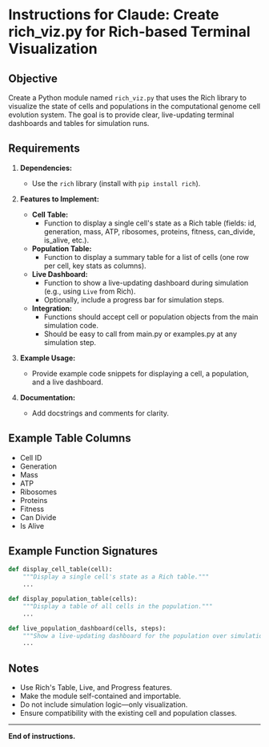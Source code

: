 # Instructions for Claude: Create rich_viz.py for Rich-based Terminal Visualization

## Objective
Create a Python module named `rich_viz.py` that uses the Rich library to visualize the state of cells and populations in the computational genome cell evolution system. The goal is to provide clear, live-updating terminal dashboards and tables for simulation runs.

## Requirements
1. **Dependencies:**
   - Use the `rich` library (install with `pip install rich`).

2. **Features to Implement:**
   - **Cell Table:**
     - Function to display a single cell's state as a Rich table (fields: id, generation, mass, ATP, ribosomes, proteins, fitness, can_divide, is_alive, etc.).
   - **Population Table:**
     - Function to display a summary table for a list of cells (one row per cell, key stats as columns).
   - **Live Dashboard:**
     - Function to show a live-updating dashboard during simulation (e.g., using `Live` from Rich).
     - Optionally, include a progress bar for simulation steps.
   - **Integration:**
     - Functions should accept cell or population objects from the main simulation code.
     - Should be easy to call from main.py or examples.py at any simulation step.

3. **Example Usage:**
   - Provide example code snippets for displaying a cell, a population, and a live dashboard.

4. **Documentation:**
   - Add docstrings and comments for clarity.

## Example Table Columns
- Cell ID
- Generation
- Mass
- ATP
- Ribosomes
- Proteins
- Fitness
- Can Divide
- Is Alive

## Example Function Signatures
```python
def display_cell_table(cell):
    """Display a single cell's state as a Rich table."""
    ...

def display_population_table(cells):
    """Display a table of all cells in the population."""
    ...

def live_population_dashboard(cells, steps):
    """Show a live-updating dashboard for the population over simulation steps."""
    ...
```

## Notes
- Use Rich's Table, Live, and Progress features.
- Make the module self-contained and importable.
- Do not include simulation logic—only visualization.
- Ensure compatibility with the existing cell and population classes.

---

**End of instructions.**
